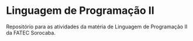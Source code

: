# Linguagem de Programação II

Repositório para as atividades da matéria de Linguagem de Programação II da FATEC Sorocaba.
